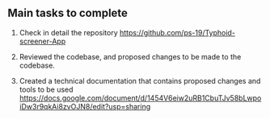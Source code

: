 ## Main tasks to complete

1. Check in detail the repository https://github.com/ps-19/Typhoid-screener-App

2. Reviewed the codebase, and proposed changes to be made to the codebase.

3. Created a technical documentation that contains proposed changes and tools to be used https://docs.google.com/document/d/1454V6eiw2uRB1CbuTJv58bLwpoiDw3r9qkAi8zvOJN8/edit?usp=sharing



